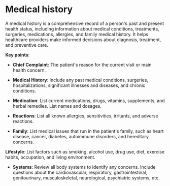 [//]: # (source: ?)
[//]: # (tags: tests)

# Medical history

A medical history is a comprehensive record of a person's past and present health status, including information about medical conditions, treatments, surgeries, medications, allergies, and family medical history. It helps healthcare providers make informed decisions about diagnosis, treatment, and preventive care.

**Key points**:

* **Chief Complaint**: The patient's reason for the current visit or main health concern.

* **Medical History**: Include any past medical conditions, surgeries, hospitalizations, significant illnesses and diseases, and chronic conditions.

* **Medication**: List current medications, drugs, vitamins, supplements, and herbal remedies. List names and dosages.

* **Reactions**: List all known allergies, sensitivities, irritants, and adverse reactions.

* **Family**: List medical issues that run in the patient's family, such as heart disease, cancer, diabetes,  autoimmune disorders, and hereditary concerns.

**Lifestyle**: List factors such as smoking, alcohol use, drug use, diet, exercise habits, occupation, and living environment.

* **Systems**: Review all body systems to identify any concerns. Include questions about the cardiovascular, respiratory, gastrointestinal, genitourinary, musculoskeletal, neurological, psychiatric systems, etc.

